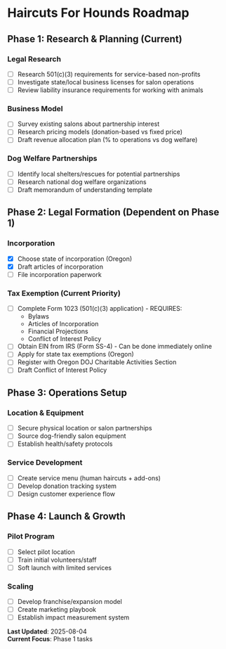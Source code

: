 # Haircuts For Hounds Roadmap

## Phase 1: Research & Planning (Current)
### Legal Research
- [ ] Research 501(c)(3) requirements for service-based non-profits
- [ ] Investigate state/local business licenses for salon operations
- [ ] Review liability insurance requirements for working with animals

### Business Model
- [ ] Survey existing salons about partnership interest
- [ ] Research pricing models (donation-based vs fixed price)
- [ ] Draft revenue allocation plan (% to operations vs dog welfare)

### Dog Welfare Partnerships
- [ ] Identify local shelters/rescues for potential partnerships
- [ ] Research national dog welfare organizations
- [ ] Draft memorandum of understanding template

## Phase 2: Legal Formation (Dependent on Phase 1)
### Incorporation
- [x] Choose state of incorporation (Oregon)
- [x] Draft articles of incorporation
- [ ] File incorporation paperwork

### Tax Exemption (Current Priority)
- [ ] Complete Form 1023 (501(c)(3) application) - REQUIRES: 
  - Bylaws 
  - Articles of Incorporation 
  - Financial Projections
  - Conflict of Interest Policy
- [ ] Obtain EIN from IRS (Form SS-4) - Can be done immediately online
- [ ] Apply for state tax exemptions (Oregon)
- [ ] Register with Oregon DOJ Charitable Activities Section
- [ ] Draft Conflict of Interest Policy

## Phase 3: Operations Setup
### Location & Equipment
- [ ] Secure physical location or salon partnerships
- [ ] Source dog-friendly salon equipment
- [ ] Establish health/safety protocols

### Service Development
- [ ] Create service menu (human haircuts + add-ons)
- [ ] Develop donation tracking system
- [ ] Design customer experience flow

## Phase 4: Launch & Growth
### Pilot Program
- [ ] Select pilot location
- [ ] Train initial volunteers/staff
- [ ] Soft launch with limited services

### Scaling
- [ ] Develop franchise/expansion model
- [ ] Create marketing playbook
- [ ] Establish impact measurement system

**Last Updated**: 2025-08-04  
**Current Focus**: Phase 1 tasks
